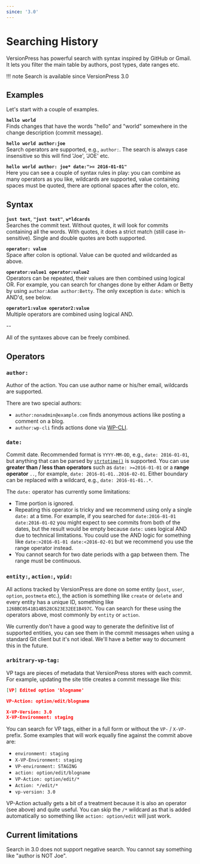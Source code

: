```yaml
---
since: '3.0'
---
```


# Searching History

VersionPress has powerful search with syntax inspired by GitHub or Gmail. It lets you filter the main table by authors, post types, date ranges etc.

!!! note
    Search is available since VersionPress 3.0


## Examples

Let's start with a couple of examples.


**`hello world`**<br>
Finds changes that have the words "hello" and "world" somewhere in the change description (commit message).

**`hello world author:joe`**<br>
Search operators are supported, e.g., `author:`. The search is always case insensitive so this will find 'Joe', 'JOE' etc.

**`hello world author: joe* date:">= 2016-01-01"`**<br>
Here you can see a couple of syntax rules in play: you can combine as many operators as you like, wildcards are supported, value containing spaces must be quoted, there are optional spaces after the colon, etc.


## Syntax

**`just text`**, **`"just text"`**, **`w*ldcards`**<br>
Searches the commit text. Without quotes, it will look for commits containing all the words. With quotes, it does a strict match (still case in-sensitive). Single and double quotes are both supported.

**`operator: value`**<br>
Space after colon is optional. Value can be quoted and wildcarded as above.

**`operator:value1 operator:value2`**<br>
Operators can be repeated, their values are then combined using logical OR. For example, you can search for changes done by either Adam or Betty by using `author:Adam author:Betty`. The only exception is `date:` which is AND'd, see below.

**`operator1:value operator2:value`**<br>
Multiple operators are combined using logical AND.

--

All of the syntaxes above can be freely combined.


## Operators

### `author:`

Author of the action. You can use author name or his/her email, wildcards are supported.

There are two special authors:

- `author:nonadmin@example.com` finds anonymous actions like posting a comment on a blog.
- `author:wp-cli` finds actions done via [WP-CLI](http://wp-cli.org/).


### `date:`

Commit date. Recommended format is `YYYY-MM-DD`, e.g., `date: 2016-01-01`, but anything that can be parsed by [`strtotime()`](http://php.net/manual/en/function.strtotime.php) is supported. You can use **greater than / less than operators** such as `date: >=2016-01-01` or a **range operator** `..`, for example, `date: 2016-01-01..2016-02-01`. Either boundary can be replaced with a wildcard, e.g., `date: 2016-01-01..*`.

The `date:` operator has currently some limitations:

- Time portion is ignored.
- Repeating this operator is tricky and we recommend using only a single `date:` at a time. For example, if you searched for `date:2016-01-01 date:2016-01-02` you might expect to see commits from both of the dates, but the result would be empty because `date:` uses logical AND due to technical limitations. You could use the AND logic for something like `date:>2016-01-01 date:<2016-02-01` but we recommend you use the range operator instead.
- You cannot search for two date periods with a gap between them. The range must be continuous.


### `entity:`, `action:`, `vpid:`

All actions tracked by VersionPress are done on some entity (`post`, `user`, `option`, `postmeta` etc.), the action is something like `create` or `delete` and every entity has a unique ID, something like `126BBC0541B14B528C623E32EE1B497C`. You can search for these using the operators above, most commonly by `entity` or `action`.

We currently don't have a good way to generate the definitive list of supported entities, you can see them in the commit messages when using a standard Git client but it's not ideal. We'll have a better way to document this in the future.


### **`arbitrary-vp-tag:`**

VP tags are pieces of metadata that VersionPress stores with each commit. For example, updating the site title creates a commit message like this:

```json
[VP] Edited option 'blogname'

VP-Action: option/edit/blogname

X-VP-Version: 3.0
X-VP-Environment: staging
```

You can search for VP tags, either in a full form or without the `VP-` / `X-VP-` prefix. Some examples that will work equally fine against the commit above are:

- `environment: staging`
- `X-VP-Environment: staging`
- `VP-environment: STAGING`
- `action: option/edit/blogname`
- `VP-Action: option/edit/*`
- `Action: */edit/*`
- `vp-version: 3.0`

VP-Action actually gets a bit of a treatment because it is also an operator (see above) and quite useful. You can skip the `/*` wildcard as that is added automatically so something like `action: option/edit` will just work.


## Current limitations

Search in 3.0 does not support negative search. You cannot say something like "author is NOT Joe".
